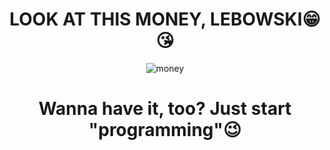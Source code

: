 #   
<div align=center>
  
  # LOOK AT THIS MONEY, LEBOWSKI😁😘 <br>
  
  ![money](https://media.tenor.com/b7jgsT3ctlwAAAAC/when-the-money-fast-money.gif)
  
  #   
  # Wanna have it, too? Just start "programming"😉 <br>
</div>
